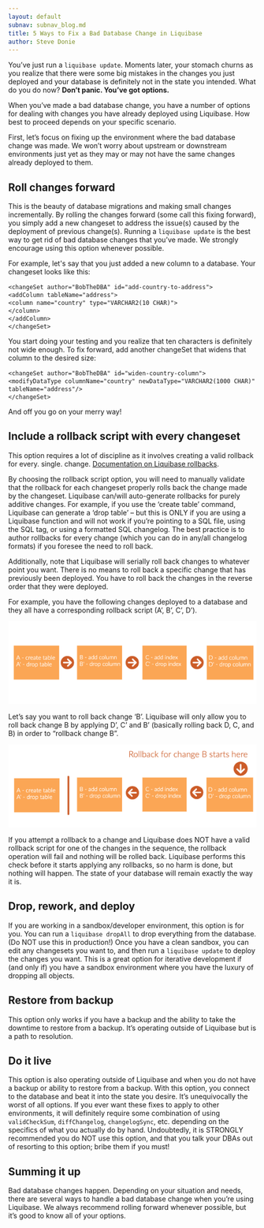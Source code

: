 ```yaml
---
layout: default
subnav: subnav_blog.md
title: 5 Ways to Fix a Bad Database Change in Liquibase
author: Steve Donie
---
```


You’ve just run a `liquibase update`. Moments later, your stomach churns as you realize that there were some big mistakes in the changes you just deployed and your database is definitely not in the state you intended. What do you do now?
**Don’t panic. You’ve got options.**

When you’ve made a bad database change, you have a number of options for dealing with changes you have already deployed using Liquibase. How best to proceed depends on your specific scenario. 

First, let’s focus on fixing up the environment where the bad database change was made. We won’t worry about upstream or downstream environments just yet as they may or may not have the same changes already deployed to them.

## Roll changes forward
This is the beauty of database migrations and making small changes incrementally. By rolling the changes forward (some call this fixing forward), you simply add a new changeset to address the issue(s) caused by the deployment of previous change(s). Running a `liquibase update` is the best way to get rid of bad database changes that you’ve made. We strongly encourage using this option whenever possible. 

For example, let's say that you just added a new column to a database. Your changeset looks like this:

```
<changeSet author="BobTheDBA" id="add-country-to-address">
<addColumn tableName="address">
<column name="country" type="VARCHAR2(10 CHAR)">
</column>
</addColumn>
</changeSet>
```

You start doing your testing and you realize that ten characters is definitely not wide enough. To fix forward, add another changeSet that widens that column to the desired size:

```
<changeSet author="BobTheDBA" id="widen-country-column">
<modifyDataType columnName="country" newDataType="VARCHAR2(1000 CHAR)" tableName="address"/>
</changeSet>
```

And off you go on your merry way!

## Include a rollback script with every changeset
This option requires a lot of discipline as it involves creating a valid rollback for every. single. change. [Documentation on Liquibase rollbacks](http://www.liquibase.org/documentation/rollback.html).

By choosing the rollback script option, you will need to manually validate that the rollback for each changeset properly rolls back the change made by the changeset. Liquibase can/will auto-generate rollbacks for purely additive changes. For example, if you use the ‘create table’ command, Liquibase can generate a ‘drop table’ – but this is ONLY if you are using a Liquibase function and will not work if you’re pointing to a SQL file, using the SQL tag, or using a formatted SQL changelog. The best practice is to author rollbacks for every change (which you can do in any/all changelog formats) if you foresee the need to roll back.

Additionally, note that Liquibase will serially roll back changes to whatever point you want. There is no means to roll back a specific change that has previously been deployed. You have to roll back the changes in the reverse order that they were deployed. 

For example, you have the following changes deployed to a database and they all have a corresponding rollback script (A’, B’, C’, D’). 

<img src="/images/change scripts and rollback scripts.png" alt="Liquibase Change Scripts and Rollback">

Let’s say you want to roll back change ‘B’. Liquibase will only allow you to roll back change B by applying D’, C’ and B’ (basically rolling back D, C, and B) in order to “rollback change B”.

<img src="/images/rollback-a-change-liquibase.png" alt="Rollback a Change in Liquibase">

If you attempt a rollback to a change and Liquibase does NOT have a valid rollback script for one of the changes in the sequence, the rollback operation will fail and nothing will be rolled back. Liquibase performs this check before it starts applying any rollbacks, so no harm is done, but nothing will happen. The state of your database will remain exactly the way it is.

## Drop, rework, and deploy
If you are working in a sandbox/developer environment, this option is for you. You can run a `liquibase dropAll` to drop everything from the database. (Do NOT use this in production!) Once you have a clean sandbox, you can edit any changesets you want to, and then run a `liquibase update` to deploy the changes you want. This is a great option for iterative development if (and only if) you have a sandbox environment where you have the luxury of dropping all objects.

## Restore from backup
This option only works if you have a backup and the ability to take the downtime to restore from a backup. It’s operating outside of Liquibase but is a path to resolution.

## Do it live
This option is also operating outside of Liquibase and when you do not have a backup or ability to restore from a backup. 
With this option, you connect to the database and beat it into the state you desire. It’s unequivocally the worst of all options. If you ever want these fixes to apply to other environments, it will definitely require some combination of using `validCheckSum`, `diffChangelog`, `changelogSync`, etc. depending on the specifics of what you actually do by hand. Undoubtedly, it is STRONGLY recommended you do NOT use this option, and that you talk your DBAs out of resorting to this option; bribe them if you must!

## Summing it up
Bad database changes happen. Depending on your situation and needs, there are several ways to handle a bad database change when you’re using Liquibase. We always recommend rolling forward whenever possible, but it’s good to know all of your options.

